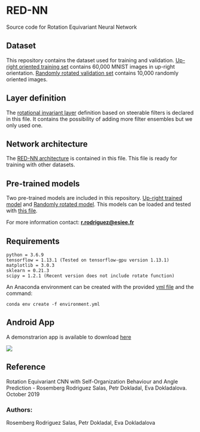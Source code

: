 # RED-NN
Source code for Rotation Equivariant Neural Network

## Dataset
This repository contains the dataset used for training and validation. [Up-right oriented training set](../blob/master/MNIST_UR_train.npz) contains 60,000 MNIST images in up-right orientation. [Randomly rotated validation set](../blob/master/MNIST_RR_test.npz) contains 10,000 randomly oriented images. 


## Layer definition
The [rotational invariant layer](../blob/master/layer_definition.py) definition based on steerable filters is declared in this file. It contains the possibility of adding more filter ensembles but we only used one.

## Network architecture
The [RED-NN architecture](../blob/master/layer_definition.py) is contained in this file. This file is ready for training with other datasets.

## Pre-trained models
Two pre-trained models are included in this repository. [Up-right trained model](../blob/master/URT_REDNN_16.h5) and [Randomly rotated model](../blob/master/RRT_REDNN_16.h5). This models can be loaded and tested with [this file](../blob/master/load_model.py).


For more information contact: **r.rodriguez@esiee.fr**

## Requirements
```
python = 3.6.9
tensorflow = 1.13.1 (Tested on tensorflow-gpu version 1.13.1)
matplotlib = 3.0.3
sklearn = 0.21.3
scipy = 1.2.1 (Recent version does not include rotate function)
```
An Anaconda environment can be created with the provided [yml file](../blob/master/environment.yml) and the command:
```
conda env create -f environment.yml
```

## Android App

A demonstrarion app is available to download [here](../blob/master/REDNN.apk)

![](https://raw.github.com/red-nn/RED-NN/master/images/numbers_REDNN.gif)

## Reference

Rotation Equivariant CNN with Self-Organization Behaviour and Angle Prediction - Rosemberg Rodriguez Salas, Petr Dokladal, Eva Dokladalova. October 2019

### Authors:
Rosemberg Rodriguez Salas, Petr Dokladal, Eva Dokladalova
